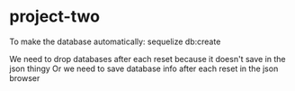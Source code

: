 # project-two

To make the database automatically:
sequelize db:create
<!-- To create a branch:
$ git checkout -b theBranchName
To see all branches:
$ git branch
To switch in and out of different branches:
$ git Checkout      whatever branch you want to hop into


To push changes to your branch:

$ git add .
$ git commit -m ""
$ git push origin -u <branch-name>

Create pull request in Github


To add pulled code from main branch to different branch

$ git pull origin main

 Delete in github repository
    $ git push --delete origin <branch-name>
Delete locally
    $ git branch -D <branch-name> -->


We need to drop databases after each reset because it doesn't save in the json thingy
Or we need to save database info after each reset in the json browser